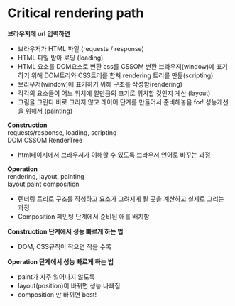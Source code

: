 # Critical rendering path

**브라우저에 url 입력하면**

- 브라우저가 HTML 파일 (requests / response)
- HTML 파일 받아 로딩 (loading)
- HTML 요소를 DOM요소로 변환 css를 CSSOM 변환 브라우저(window)에 표기하기 위해 DOM트리와 CSS트리를 합쳐 rendering 트리를 만듦(scripting)
- 브라우저(window)에 표기하기 위해 구조를 작성함(rendering)
- 각각의 요소들이 어느 위치에 얼만큼의 크기로 위치할 것인지 계산 (layout)
- 그림을 그린다 바로 그리지 않고 레이어 단계를 만들어서 준비해놓음 for! 성능개선을 위해서 (painting)

**Construction**  
requests/response, loading, scripting  
DOM CSSOM RenderTree

- html페이지에서 브라우저가 이해할 수 있도록 브라우저 언어로 바꾸는 과정

**Operation**  
rendering, layout, painting  
layout paint composition

- 렌더링 트리로 구조를 작성하고 요소가 그려지게 될 곳을 계산하고 실제로 그리는 과정
- Composition 페인팅 단계에서 준비된 애를 배치함

**Construction 단계에서 성능 빠르게 하는 법**

- DOM, CSS규칙이 작으면 작을 수록  


**Operation 단계에서 성능 빠르게 하는 법**

- paint가 자주 일어나지 않도록
- layout(position)이 바뀌면 성능 나빠짐
- composition 만 바뀌면 best!
